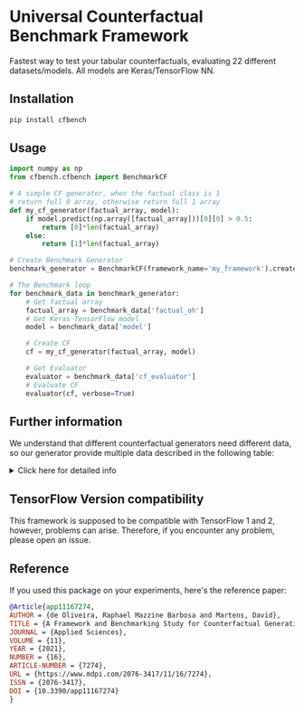 # Universal Counterfactual Benchmark Framework

Fastest way to test your tabular counterfactuals, evaluating 22 different datasets/models. All models are Keras/TensorFlow NN.

## Installation

```bash
pip install cfbench
```

## Usage

```python
import numpy as np
from cfbench.cfbench import BenchmarkCF

# A simple CF generator, when the factual class is 1
# return full 0 array, otherwise return full 1 array
def my_cf_generator(factual_array, model):
    if model.predict(np.array([factual_array]))[0][0] > 0.5:
        return [0]*len(factual_array)
    else:
        return [1]*len(factual_array)

# Create Benchmark Generator
benchmark_generator = BenchmarkCF(framework_name='my_framework').create_generator()

# The Benchmark loop
for benchmark_data in benchmark_generator:
    # Get factual array
    factual_array = benchmark_data['factual_oh']
    # Get Keras TensorFlow model
    model = benchmark_data['model']

    # Create CF
    cf = my_cf_generator(factual_array, model)

    # Get Evaluator
    evaluator = benchmark_data['cf_evaluator']
    # Evaluate CF
    evaluator(cf, verbose=True)
```

## Further information
We understand that different counterfactual generators need different data, so our generator provide multiple data described in the following table:
<details>
  <summary>Click here for detailed info</summary>

The ``BenchmarkCF().create_generator()`` method returns a generator that provides the following data:

| key               | Type                              | Description                                                                                           |
|-------------------|-----------------------------------|-------------------------------------------------------------------------------------------------------|
| **factual_oh**    | list                              | Factual, one hot encoded (if categorical features), data                                              |
| **model**         | tf.Keras.Model                    | Model to be explained                                                                                 |
| **factual**       | list                              | Factual data (WITHOUT one hot encoding)                                                               |
| **num_feats**     | list                              | Indexes of the numerical continuous features                                                          |
| **cat_feats**     | list                              | Indexes of the categorical features                                                                   |
| **cf_evaluator**  | BenchmarkGenerator.cf_evaluator   | Evaluates if the CF is indeed a CF. Returns [True, cf_array] if a CF and [False, nan_array] otherwise |
| **oh_converter**  | cfbench.cfg.OHConverter.Converter | Converts to one hot ``.convert_to_oh`` or from one hot ``.convert``                                   |
| **df_train**      | pandas.DataFrame                  | Dataframe of model's training data (WITHOUT one hot encoding)                                         |
| **df_oh_train**   | pandas.DataFrame                  | Dataframe of model's training data (WITH one hot encoding)                                            |
| **df_test**       | pandas.DataFrame                  | Dataframe of model's test data (WITHOUT one hot encoding)                                             |
| **df_oh_test**    | pandas.DataFrame                  | Dataframe of model's test data (WITH one hot encoding)                                                |
| **df_factual**    | pandas.DataFrame                  | Dataframe of factual data (WITHOUT one hot encoding)                                                  |
| **tf_session**    | tf.Session                        | TensorFlow session                                                                                    |
| **factual_idx**   | int                               | Index of the factual data in the factual dataset                                                      |
| **factual_class** | int                               | Model's prediction (0 or 1) of the factual data                                                       |
| **dsname**        | str                               | Name of the dataset                                                                                   |


    
</details>

## TensorFlow Version compatibility
This framework is supposed to be compatible with TensorFlow 1 and 2, however, problems can arise. Therefore, 
if you encounter any problem, please open an issue.

## Reference
If you used this package on your experiments, here's the reference paper:
```bibtex
@Article{app11167274,
AUTHOR = {de Oliveira, Raphael Mazzine Barbosa and Martens, David},
TITLE = {A Framework and Benchmarking Study for Counterfactual Generating Methods on Tabular Data},
JOURNAL = {Applied Sciences},
VOLUME = {11},
YEAR = {2021},
NUMBER = {16},
ARTICLE-NUMBER = {7274},
URL = {https://www.mdpi.com/2076-3417/11/16/7274},
ISSN = {2076-3417},
DOI = {10.3390/app11167274}
}
```

